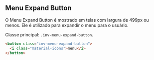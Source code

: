 ## Menu Expand Button
O Menu Expand Button é mostrado em telas com largura de 499px ou menos. Ele é utilizado para expandir o menu para o usuário.

Classe principal: `.inv-menu-expand-button`.

``` html
<button class="inv-menu-expand-button">
  <i class="material-icons">menu</i>
</button>
```
